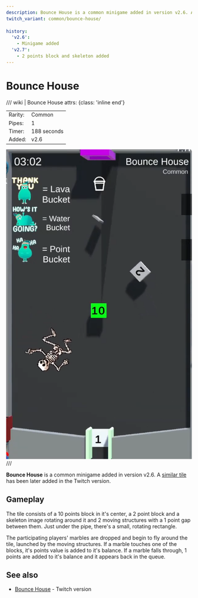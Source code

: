 ```yaml
---
description: Bounce House is a common minigame added in version v2.6. A similar title has been later added in the Twitch version.
twitch_variant: common/bounce-house/

history:
  'v2.6':
    - Minigame added
  'v2.7':
    - 2 points block and skeleton added
---
```


# Bounce House

/// wiki | Bounce House
    attrs: {class: 'inline end'}

|         |                               |
|---------|-------------------------------|
| Rarity: | Common                        |
| Pipes:  | 1                             |
| Timer:  | 188 seconds                   |
| Added:  | v2.6                          |

![bounce-house](../../assets/images/minigames/youtube/bounce-house.png)
///

**Bounce House** is a common minigame added in version v2.6. A [similar tile](../../twitch-minigames/common/bounce-house.md) has been later added in the Twitch version.

## Gameplay

The tile consists of a 10 points block in it's center, a 2 point block and a skeleton image rotating around it and 2 moving structures with a 1 point gap between them. Just under the pipe, there's a small, rotating rectangle.

The participating players' marbles are dropped and begin to fly around the tile, launched by the moving structures. If a marble touches one of the blocks, it's points value is added to it's balance. If a marble falls through, 1 points are added to it's balance and it appears back in the queue.

## See also

- [Bounce House](../../twitch-minigames/common/bounce-house.md) - Twitch version